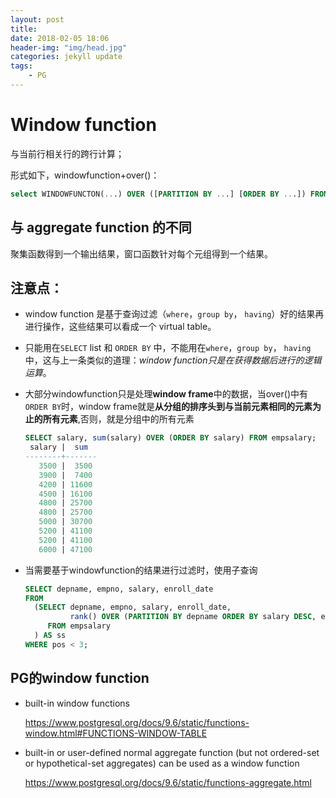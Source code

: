 ```yaml
---
layout: post
title: 
date: 2018-02-05 18:06
header-img: "img/head.jpg"
categories: jekyll update
tags:
    - PG
---
```


#  Window function

与当前行相关行的跨行计算；

形式如下，windowfunction+over()：

```Sql
select WINDOWFUNCTON(...) OVER ([PARTITION BY ...] [ORDER BY ...]) FROM ....
```

## 与 aggregate function 的不同

聚集函数得到一个输出结果，窗口函数针对每个元组得到一个结果。

## 注意点：

+ window function 是基于查询过滤（`where`，`group by`， `having`）好的结果再进行操作，这些结果可以看成一个 virtual table。

+ 只能用在`SELECT` list 和  `ORDER BY` 中，不能用在`where`，`group by`， `having`中，这与上一条类似的道理：*window function只是在获得数据后进行的逻辑运算*。

+ 大部分windowfunction只是处理**window frame**中的数据，当over()中有 `ORDER BY`时，window frame就是**从分组的排序头到与当前元素相同的元素为止的所有元素**,否则，就是分组中的所有元素

  ```Sql
  SELECT salary, sum(salary) OVER (ORDER BY salary) FROM empsalary;
   salary |  sum  
  --------+-------
     3500 |  3500
     3900 |  7400
     4200 | 11600
     4500 | 16100
     4800 | 25700
     4800 | 25700
     5000 | 30700
     5200 | 41100
     5200 | 41100
     6000 | 47100
  ```

+ 当需要基于windowfunction的结果进行过滤时，使用子查询

  ```Sql
  SELECT depname, empno, salary, enroll_date
  FROM
    (SELECT depname, empno, salary, enroll_date,
            rank() OVER (PARTITION BY depname ORDER BY salary DESC, empno) AS pos
       FROM empsalary
    ) AS ss
  WHERE pos < 3;
  ```

## PG的window function

+ built-in window functions

  https://www.postgresql.org/docs/9.6/static/functions-window.html#FUNCTIONS-WINDOW-TABLE


+ built-in or user-defined normal aggregate function (but not ordered-set or hypothetical-set aggregates) can be used as a window function

  https://www.postgresql.org/docs/9.6/static/functions-aggregate.html